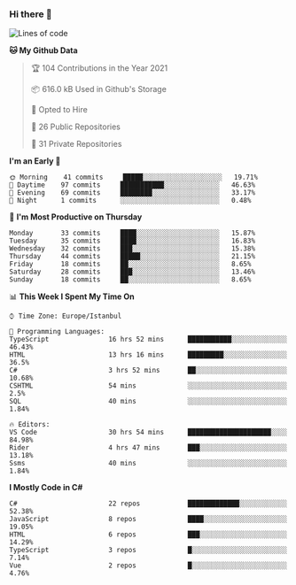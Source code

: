 ### Hi there 👋

<!--START_SECTION:waka-->
![Lines of code](https://img.shields.io/badge/From%20Hello%20World%20I%27ve%20Written-6.1%20million%20lines%20of%20code-blue)

**🐱 My Github Data** 

> 🏆 104 Contributions in the Year 2021
 > 
> 📦 616.0 kB Used in Github's Storage 
 > 
> 💼 Opted to Hire
 > 
> 📜 26 Public Repositories 
 > 
> 🔑 31 Private Repositories  
 > 
**I'm an Early 🐤** 

```text
🌞 Morning    41 commits     █████░░░░░░░░░░░░░░░░░░░░   19.71% 
🌆 Daytime    97 commits     ███████████░░░░░░░░░░░░░░   46.63% 
🌃 Evening    69 commits     ████████░░░░░░░░░░░░░░░░░   33.17% 
🌙 Night      1 commits      ░░░░░░░░░░░░░░░░░░░░░░░░░   0.48%

```
📅 **I'm Most Productive on Thursday** 

```text
Monday       33 commits     ████░░░░░░░░░░░░░░░░░░░░░   15.87% 
Tuesday      35 commits     ████░░░░░░░░░░░░░░░░░░░░░   16.83% 
Wednesday    32 commits     ███░░░░░░░░░░░░░░░░░░░░░░   15.38% 
Thursday     44 commits     █████░░░░░░░░░░░░░░░░░░░░   21.15% 
Friday       18 commits     ██░░░░░░░░░░░░░░░░░░░░░░░   8.65% 
Saturday     28 commits     ███░░░░░░░░░░░░░░░░░░░░░░   13.46% 
Sunday       18 commits     ██░░░░░░░░░░░░░░░░░░░░░░░   8.65%

```


📊 **This Week I Spent My Time On** 

```text
⌚︎ Time Zone: Europe/Istanbul

💬 Programming Languages: 
TypeScript               16 hrs 52 mins      ███████████░░░░░░░░░░░░░░   46.43% 
HTML                     13 hrs 16 mins      █████████░░░░░░░░░░░░░░░░   36.5% 
C#                       3 hrs 52 mins       ██░░░░░░░░░░░░░░░░░░░░░░░   10.68% 
CSHTML                   54 mins             ░░░░░░░░░░░░░░░░░░░░░░░░░   2.5% 
SQL                      40 mins             ░░░░░░░░░░░░░░░░░░░░░░░░░   1.84%

🔥 Editors: 
VS Code                  30 hrs 54 mins      █████████████████████░░░░   84.98% 
Rider                    4 hrs 47 mins       ███░░░░░░░░░░░░░░░░░░░░░░   13.18% 
Ssms                     40 mins             ░░░░░░░░░░░░░░░░░░░░░░░░░   1.84%

```

**I Mostly Code in C#** 

```text
C#                       22 repos            █████████████░░░░░░░░░░░░   52.38% 
JavaScript               8 repos             ████░░░░░░░░░░░░░░░░░░░░░   19.05% 
HTML                     6 repos             ███░░░░░░░░░░░░░░░░░░░░░░   14.29% 
TypeScript               3 repos             █░░░░░░░░░░░░░░░░░░░░░░░░   7.14% 
Vue                      2 repos             █░░░░░░░░░░░░░░░░░░░░░░░░   4.76%

```



<!--END_SECTION:waka-->

<!--
**ebubekirdinc/ebubekirdinc** is a ✨ _special_ ✨ repository because its `README.md` (this file) appears on your GitHub profile.

Here are some ideas to get you started:

- 🔭 I’m currently working on ...
- 🌱 I’m currently learning ...
- 👯 I’m looking to collaborate on ...
- 🤔 I’m looking for help with ...
- 💬 Ask me about ...
- 📫 How to reach me: ...
- 😄 Pronouns: ...
- ⚡ Fun fact: ...
-->

